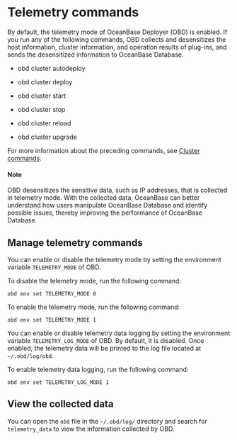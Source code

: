 # Telemetry commands

By default, the telemetry mode of OceanBase Deployer (OBD) is enabled. If you run any of the following commands, OBD collects and desensitizes the host information, cluster information, and operation results of plug-ins, and sends the desensitized information to OceanBase Database.

* obd cluster autodeploy

* obd cluster deploy

* obd cluster start

* obd cluster stop

* obd cluster reload

* obd cluster upgrade

For more information about the preceding commands, see [Cluster commands](../300.obd-command/100.cluster-command-groups.md).

<main id="notice" type='explain'>
  <h4>Note</h4>
  <p>OBD desensitizes the sensitive data, such as IP addresses, that is collected in telemetry mode. With the collected data, OceanBase can better understand how users manipulate OceanBase Database and identify possible issues, thereby improving the performance of OceanBase Database. </p>
</main>

## Manage telemetry commands

You can enable or disable the telemetry mode by setting the environment variable `TELEMETRY_MODE` of OBD.

To disable the telemetry mode, run the following command:

```shell
obd env set TELEMETRY_MODE 0
```

To enable the telemetry mode, run the following command:

```shell
obd env set TELEMETRY_MODE 1
```

You can enable or disable telemetry data logging by setting the environment variable `TELEMETRY_LOG_MODE` of OBD. By default, it is disabled. Once enabled, the telemetry data will be printed to the log file located at `~/.obd/log/obd`.

To enable telemetry data logging, run the following command:

```shell
obd env set TELEMETRY_LOG_MODE 1
```

## View the collected data

You can open the `obd` file in the `~/.obd/log/` directory and search for `telemetry_data` to view the information collected by OBD.
